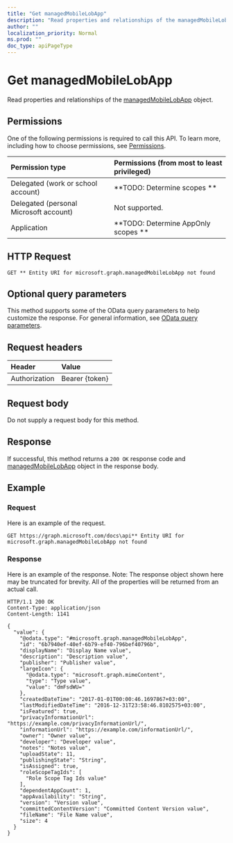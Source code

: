 ```yaml
---
title: "Get managedMobileLobApp"
description: "Read properties and relationships of the managedMobileLobApp object."
author: ""
localization_priority: Normal
ms.prod: ""
doc_type: apiPageType
---
```


# Get managedMobileLobApp

Read properties and relationships of the [managedMobileLobApp](../resources/managedmobilelobapp.md) object.

## Permissions
One of the following permissions is required to call this API. To learn more, including how to choose permissions, see [Permissions](/concepts/permissions-reference.md).

|Permission type|Permissions (from most to least privileged)|
|:---|:---|
|Delegated (work or school account)|**TODO: Determine scopes **|
|Delegated (personal Microsoft account)|Not supported.|
|Application|**TODO: Determine AppOnly scopes **|

## HTTP Request
<!-- {
  "blockType": "ignored"
}
-->
``` http
GET ** Entity URI for microsoft.graph.managedMobileLobApp not found
```

## Optional query parameters
This method supports some of the OData query parameters to help customize the response. For general information, see [OData query parameters](/graph/query-parameters).

## Request headers
|Header|Value|
|:---|:---|
|Authorization|Bearer {token}|

## Request body
Do not supply a request body for this method.

## Response
If successful, this method returns a `200 OK` response code and [managedMobileLobApp](../resources/managedmobilelobapp.md) object in the response body.

## Example

### Request
Here is an example of the request.
<!-- {
  "blockType": "request",
  "name": "get_managedmobilelobapp"
}
-->
``` http
GET https://graph.microsoft.com/docs\api** Entity URI for microsoft.graph.managedMobileLobApp not found
```

### Response
Here is an example of the response. Note: The response object shown here may be truncated for brevity. All of the properties will be returned from an actual call.
<!-- {
  "blockType": "response",
  "truncated": true,
  "@odata.type": "microsoft.graph.managedMobileLobApp"
}
-->
``` http
HTTP/1.1 200 OK
Content-Type: application/json
Content-Length: 1141

{
  "value": {
    "@odata.type": "#microsoft.graph.managedMobileLobApp",
    "id": "6b7940ef-40ef-6b79-ef40-796bef40796b",
    "displayName": "Display Name value",
    "description": "Description value",
    "publisher": "Publisher value",
    "largeIcon": {
      "@odata.type": "microsoft.graph.mimeContent",
      "type": "Type value",
      "value": "dmFsdWU="
    },
    "createdDateTime": "2017-01-01T00:00:46.1697867+03:00",
    "lastModifiedDateTime": "2016-12-31T23:58:46.8102575+03:00",
    "isFeatured": true,
    "privacyInformationUrl": "https://example.com/privacyInformationUrl/",
    "informationUrl": "https://example.com/informationUrl/",
    "owner": "Owner value",
    "developer": "Developer value",
    "notes": "Notes value",
    "uploadState": 11,
    "publishingState": "String",
    "isAssigned": true,
    "roleScopeTagIds": [
      "Role Scope Tag Ids value"
    ],
    "dependentAppCount": 1,
    "appAvailability": "String",
    "version": "Version value",
    "committedContentVersion": "Committed Content Version value",
    "fileName": "File Name value",
    "size": 4
  }
}
```

